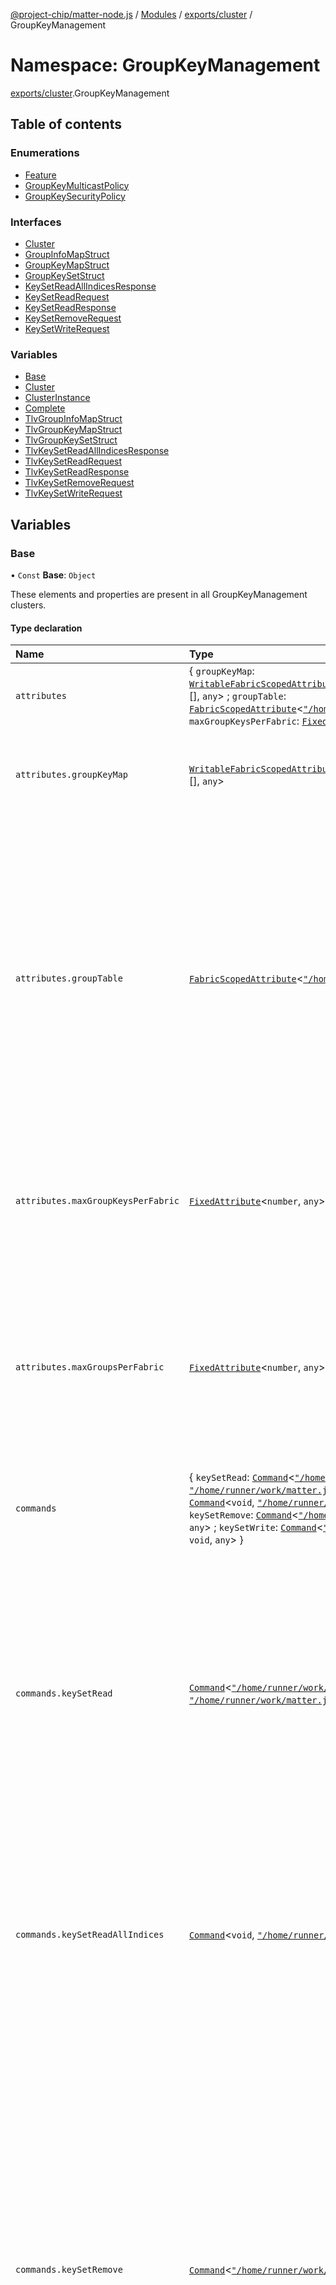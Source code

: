 [@project-chip/matter-node.js](../README.md) / [Modules](../modules.md) / [exports/cluster](exports_cluster.md) / GroupKeyManagement

# Namespace: GroupKeyManagement

[exports/cluster](exports_cluster.md).GroupKeyManagement

## Table of contents

### Enumerations

- [Feature](../enums/exports_cluster.GroupKeyManagement.Feature.md)
- [GroupKeyMulticastPolicy](../enums/exports_cluster.GroupKeyManagement.GroupKeyMulticastPolicy.md)
- [GroupKeySecurityPolicy](../enums/exports_cluster.GroupKeyManagement.GroupKeySecurityPolicy.md)

### Interfaces

- [Cluster](../interfaces/exports_cluster.GroupKeyManagement.Cluster.md)
- [GroupInfoMapStruct](../interfaces/exports_cluster.GroupKeyManagement.GroupInfoMapStruct.md)
- [GroupKeyMapStruct](../interfaces/exports_cluster.GroupKeyManagement.GroupKeyMapStruct.md)
- [GroupKeySetStruct](../interfaces/exports_cluster.GroupKeyManagement.GroupKeySetStruct.md)
- [KeySetReadAllIndicesResponse](../interfaces/exports_cluster.GroupKeyManagement.KeySetReadAllIndicesResponse.md)
- [KeySetReadRequest](../interfaces/exports_cluster.GroupKeyManagement.KeySetReadRequest.md)
- [KeySetReadResponse](../interfaces/exports_cluster.GroupKeyManagement.KeySetReadResponse.md)
- [KeySetRemoveRequest](../interfaces/exports_cluster.GroupKeyManagement.KeySetRemoveRequest.md)
- [KeySetWriteRequest](../interfaces/exports_cluster.GroupKeyManagement.KeySetWriteRequest.md)

### Variables

- [Base](exports_cluster.GroupKeyManagement.md#base)
- [Cluster](exports_cluster.GroupKeyManagement.md#cluster)
- [ClusterInstance](exports_cluster.GroupKeyManagement.md#clusterinstance)
- [Complete](exports_cluster.GroupKeyManagement.md#complete)
- [TlvGroupInfoMapStruct](exports_cluster.GroupKeyManagement.md#tlvgroupinfomapstruct)
- [TlvGroupKeyMapStruct](exports_cluster.GroupKeyManagement.md#tlvgroupkeymapstruct)
- [TlvGroupKeySetStruct](exports_cluster.GroupKeyManagement.md#tlvgroupkeysetstruct)
- [TlvKeySetReadAllIndicesResponse](exports_cluster.GroupKeyManagement.md#tlvkeysetreadallindicesresponse)
- [TlvKeySetReadRequest](exports_cluster.GroupKeyManagement.md#tlvkeysetreadrequest)
- [TlvKeySetReadResponse](exports_cluster.GroupKeyManagement.md#tlvkeysetreadresponse)
- [TlvKeySetRemoveRequest](exports_cluster.GroupKeyManagement.md#tlvkeysetremoverequest)
- [TlvKeySetWriteRequest](exports_cluster.GroupKeyManagement.md#tlvkeysetwriterequest)

## Variables

### Base

• `Const` **Base**: `Object`

These elements and properties are present in all GroupKeyManagement clusters.

#### Type declaration

| Name | Type | Description |
| :------ | :------ | :------ |
| `attributes` | \{ `groupKeyMap`: [`WritableFabricScopedAttribute`](../interfaces/exports_cluster.WritableFabricScopedAttribute.md)\<[`"/home/runner/work/matter.js/matter.js/packages/matter.js/dist/esm/tlv/TlvObject"`](exports_certificate._internal_.__home_runner_work_matter_js_matter_js_packages_matter_js_dist_esm_tlv_TlvObject_.md)[], `any`\> ; `groupTable`: [`FabricScopedAttribute`](../interfaces/exports_cluster.FabricScopedAttribute.md)\<[`"/home/runner/work/matter.js/matter.js/packages/matter.js/dist/esm/tlv/TlvObject"`](exports_certificate._internal_.__home_runner_work_matter_js_matter_js_packages_matter_js_dist_esm_tlv_TlvObject_.md)[], `any`\> ; `maxGroupKeysPerFabric`: [`FixedAttribute`](../interfaces/exports_cluster.FixedAttribute.md)\<`number`, `any`\> ; `maxGroupsPerFabric`: [`FixedAttribute`](../interfaces/exports_cluster.FixedAttribute.md)\<`number`, `any`\>  } | - |
| `attributes.groupKeyMap` | [`WritableFabricScopedAttribute`](../interfaces/exports_cluster.WritableFabricScopedAttribute.md)\<[`"/home/runner/work/matter.js/matter.js/packages/matter.js/dist/esm/tlv/TlvObject"`](exports_certificate._internal_.__home_runner_work_matter_js_matter_js_packages_matter_js_dist_esm_tlv_TlvObject_.md)[], `any`\> | This attribute is a list of GroupKeyMapStruct entries. Each entry associates a logical Group Id with a particular group key set. **`See`** MatterSpecification.v11.Core § 11.2.7.1 |
| `attributes.groupTable` | [`FabricScopedAttribute`](../interfaces/exports_cluster.FabricScopedAttribute.md)\<[`"/home/runner/work/matter.js/matter.js/packages/matter.js/dist/esm/tlv/TlvObject"`](exports_certificate._internal_.__home_runner_work_matter_js_matter_js_packages_matter_js_dist_esm_tlv_TlvObject_.md)[], `any`\> | This attribute is a list of GroupInfoMapStruct entries. Each entry provides read-only information about how a given logical Group ID maps to a particular set of endpoints, and a name for the group. The content of this attribute reflects data managed via the Groups cluster (see AppClusters), and is in general terms referred to as the 'node-wide Group Table'. The GroupTable shall NOT contain any entry whose GroupInfoMapStruct has an empty Endpoints list. If a RemoveGroup or RemoveAllGroups command causes the removal of a group mapping from its last mapped endpoint, the entire GroupTable entry for that given GroupId shall be removed. **`See`** MatterSpecification.v11.Core § 11.2.7.2 |
| `attributes.maxGroupKeysPerFabric` | [`FixedAttribute`](../interfaces/exports_cluster.FixedAttribute.md)\<`number`, `any`\> | This attribute shall indicate the maximum number of group key sets this node supports per fabric. The value of this attribute shall be set according to the minimum number of group key sets to support as specified in Group Limits. **`See`** MatterSpecification.v11.Core § 11.2.7.4 |
| `attributes.maxGroupsPerFabric` | [`FixedAttribute`](../interfaces/exports_cluster.FixedAttribute.md)\<`number`, `any`\> | This attribute shall indicate the maximum number of groups that this node supports per fabric. The value of this attribute shall be set to be no less than the required minimum supported groups as specified in Group Limits. The length of the GroupKeyMap and GroupTable list attributes shall NOT exceed the value of the MaxGroupsPerFabric attribute multiplied by the number of supported fabrics. **`See`** MatterSpecification.v11.Core § 11.2.7.3 |
| `commands` | \{ `keySetRead`: [`Command`](../interfaces/exports_cluster.Command.md)\<[`"/home/runner/work/matter.js/matter.js/packages/matter.js/dist/esm/tlv/TlvObject"`](exports_certificate._internal_.__home_runner_work_matter_js_matter_js_packages_matter_js_dist_esm_tlv_TlvObject_.md), [`"/home/runner/work/matter.js/matter.js/packages/matter.js/dist/esm/tlv/TlvObject"`](exports_certificate._internal_.__home_runner_work_matter_js_matter_js_packages_matter_js_dist_esm_tlv_TlvObject_.md), `any`\> ; `keySetReadAllIndices`: [`Command`](../interfaces/exports_cluster.Command.md)\<`void`, [`"/home/runner/work/matter.js/matter.js/packages/matter.js/dist/esm/tlv/TlvObject"`](exports_certificate._internal_.__home_runner_work_matter_js_matter_js_packages_matter_js_dist_esm_tlv_TlvObject_.md), `any`\> ; `keySetRemove`: [`Command`](../interfaces/exports_cluster.Command.md)\<[`"/home/runner/work/matter.js/matter.js/packages/matter.js/dist/esm/tlv/TlvObject"`](exports_certificate._internal_.__home_runner_work_matter_js_matter_js_packages_matter_js_dist_esm_tlv_TlvObject_.md), `void`, `any`\> ; `keySetWrite`: [`Command`](../interfaces/exports_cluster.Command.md)\<[`"/home/runner/work/matter.js/matter.js/packages/matter.js/dist/esm/tlv/TlvObject"`](exports_certificate._internal_.__home_runner_work_matter_js_matter_js_packages_matter_js_dist_esm_tlv_TlvObject_.md), `void`, `any`\>  } | - |
| `commands.keySetRead` | [`Command`](../interfaces/exports_cluster.Command.md)\<[`"/home/runner/work/matter.js/matter.js/packages/matter.js/dist/esm/tlv/TlvObject"`](exports_certificate._internal_.__home_runner_work_matter_js_matter_js_packages_matter_js_dist_esm_tlv_TlvObject_.md), [`"/home/runner/work/matter.js/matter.js/packages/matter.js/dist/esm/tlv/TlvObject"`](exports_certificate._internal_.__home_runner_work_matter_js_matter_js_packages_matter_js_dist_esm_tlv_TlvObject_.md), `any`\> | This command is used by Administrators to read the state of a given Group Key Set. Effect on Receipt If there exists a Group Key Set associated with the accessing fabric which has the same GroupKeySetID as that provided in the GroupKeySetID field, then the contents of that Group Key Set shall be sent in a KeySetReadResponse command, but with the EpochKey0, EpochKey1 and EpochKey2 fields replaced by null. Otherwise, if the GroupKeySetID does not refer to a Group Key Set associated with the accessing fabric, then this command shall fail with a NOT_FOUND status code. **`See`** MatterSpecification.v11.Core § 11.2.8.2 |
| `commands.keySetReadAllIndices` | [`Command`](../interfaces/exports_cluster.Command.md)\<`void`, [`"/home/runner/work/matter.js/matter.js/packages/matter.js/dist/esm/tlv/TlvObject"`](exports_certificate._internal_.__home_runner_work_matter_js_matter_js_packages_matter_js_dist_esm_tlv_TlvObject_.md), `any`\> | This command is used by Administrators to query a list of all Group Key Sets associated with the accessing fabric. Effect on Receipt Upon receipt, this command shall iterate all stored GroupKeySetStruct associated with the accessing fabric and generate a KeySetReadAllIndicesResponse command containing the list of GroupKeySetID values from those structs. **`See`** MatterSpecification.v11.Core § 11.2.8.5 |
| `commands.keySetRemove` | [`Command`](../interfaces/exports_cluster.Command.md)\<[`"/home/runner/work/matter.js/matter.js/packages/matter.js/dist/esm/tlv/TlvObject"`](exports_certificate._internal_.__home_runner_work_matter_js_matter_js_packages_matter_js_dist_esm_tlv_TlvObject_.md), `void`, `any`\> | This command is used by Administrators to remove all state of a given Group Key Set. Effect on Receipt If there exists a Group Key Set associated with the accessing fabric which has the same GroupKeySetID as that provided in the GroupKeySetID field, then the contents of that Group Key Set shall be removed, including all epoch keys it contains. If there exist any entries for the accessing fabric within the GroupKeyMap attribute that refer to the GroupKeySetID just removed, then these entries shall be removed from that list. This command shall fail with an INVALID_COMMAND status code back to the initiator if the GroupKeySetID being removed is 0, which is the Key Set associated with the Identity Protection Key (IPK). The only method to remove the IPK is usage of the RemoveFabric command or any operation which causes the equivalent of a RemoveFabric to occur by side-effect. This command shall send a SUCCESS status code back to the initiator on success, or NOT_FOUND if the GroupKeySetID requested did not exist. **`See`** MatterSpecification.v11.Core § 11.2.8.4 |
| `commands.keySetWrite` | [`Command`](../interfaces/exports_cluster.Command.md)\<[`"/home/runner/work/matter.js/matter.js/packages/matter.js/dist/esm/tlv/TlvObject"`](exports_certificate._internal_.__home_runner_work_matter_js_matter_js_packages_matter_js_dist_esm_tlv_TlvObject_.md), `void`, `any`\> | This command is used by Administrators to set the state of a given Group Key Set, including atomically updating the state of all epoch keys. Effect on Receipt If the EpochKey0 field is null or its associated EpochStartTime0 field is null, then this command shall fail with an INVALID_COMMAND status code sent back to the initiator. If the EpochKey1 field is not null, its associated EpochStartTime1 field shall contain a later epoch start time than the epoch start time found in the EpochStartTime0 field. Otherwise this command shall fail with an INVALID_COMMAND status code sent back to the initiator. If the EpochKey2 field is not null, then the EpochKey1 field shall NOT be null. Otherwise this command shall fail with an INVALID_COMMAND status code sent back to the initiator. If the EpochKey2 field is not null, its associated EpochStartTime2 field shall contain a later epoch start time than the epoch start time found in the EpochStartTime1 field. Otherwise this command shall fail with an INVALID_COMMAND status code sent back to the initiator. If there exists a Group Key Set associated with the accessing fabric which has the same GroupKeySetID as that provided in the GroupKeySet field, then the contents of that group key set shall be replaced. A replacement shall be done by executing the equivalent of entirely removing the previous Group Key Set with the given GroupKeySetID, followed by an addition of a Group Key Set with the provided configuration. Otherwise, if the GroupKeySetID did not match an existing entry, a new Group Key Set associated with the accessing fabric shall be created with the provided data. The Group Key Set shall be written to non-volatile storage. Upon completion, this command shall send a status code back to the initiator: • If the Group Key Set was properly installed or updated on the Node, the status code shall be set to SUCCESS. • If there are insufficient resources on the receiver to store an additional Group Key Set, the status code shall be set to RESOURCE_EXHAUSTED (see group key limits); • Otherwise, this status code shall be set to FAILURE. **`See`** MatterSpecification.v11.Core § 11.2.8.1 |
| `extensions` | readonly [] | This metadata controls which GroupKeyManagementCluster elements matter.js activates for specific feature combinations. |
| `features` | \{ `cacheAndSync`: [`BitFlag`](exports_schema.md#bitflag)  } | - |
| `features.cacheAndSync` | [`BitFlag`](exports_schema.md#bitflag) | CacheAndSync The ability to support CacheAndSync security policy and MCSP. |
| `id` | ``63`` | - |
| `name` | ``"GroupKeyManagement"`` | - |
| `revision` | ``1`` | - |

#### Defined in

packages/matter.js/dist/esm/cluster/definitions/GroupKeyManagementCluster.d.ts:446

___

### Cluster

• **Cluster**: [`Cluster`](../interfaces/exports_cluster.GroupKeyManagement.Cluster.md)

#### Defined in

packages/matter.js/dist/esm/cluster/definitions/GroupKeyManagementCluster.d.ts:1155

packages/matter.js/dist/esm/cluster/definitions/GroupKeyManagementCluster.d.ts:1157

___

### ClusterInstance

• `Const` **ClusterInstance**: [`MutableCluster`](../interfaces/exports_cluster.MutableCluster-1.md)\<\{ `attributes`: \{ `groupKeyMap`: [`WritableFabricScopedAttribute`](../interfaces/exports_cluster.WritableFabricScopedAttribute.md)\<[`"/home/runner/work/matter.js/matter.js/packages/matter.js/dist/esm/tlv/TlvObject"`](exports_certificate._internal_.__home_runner_work_matter_js_matter_js_packages_matter_js_dist_esm_tlv_TlvObject_.md)[], `any`\> ; `groupTable`: [`FabricScopedAttribute`](../interfaces/exports_cluster.FabricScopedAttribute.md)\<[`"/home/runner/work/matter.js/matter.js/packages/matter.js/dist/esm/tlv/TlvObject"`](exports_certificate._internal_.__home_runner_work_matter_js_matter_js_packages_matter_js_dist_esm_tlv_TlvObject_.md)[], `any`\> ; `maxGroupKeysPerFabric`: [`FixedAttribute`](../interfaces/exports_cluster.FixedAttribute.md)\<`number`, `any`\> ; `maxGroupsPerFabric`: [`FixedAttribute`](../interfaces/exports_cluster.FixedAttribute.md)\<`number`, `any`\>  } ; `commands`: \{ `keySetRead`: [`Command`](../interfaces/exports_cluster.Command.md)\<[`"/home/runner/work/matter.js/matter.js/packages/matter.js/dist/esm/tlv/TlvObject"`](exports_certificate._internal_.__home_runner_work_matter_js_matter_js_packages_matter_js_dist_esm_tlv_TlvObject_.md), [`"/home/runner/work/matter.js/matter.js/packages/matter.js/dist/esm/tlv/TlvObject"`](exports_certificate._internal_.__home_runner_work_matter_js_matter_js_packages_matter_js_dist_esm_tlv_TlvObject_.md), `any`\> ; `keySetReadAllIndices`: [`Command`](../interfaces/exports_cluster.Command.md)\<`void`, [`"/home/runner/work/matter.js/matter.js/packages/matter.js/dist/esm/tlv/TlvObject"`](exports_certificate._internal_.__home_runner_work_matter_js_matter_js_packages_matter_js_dist_esm_tlv_TlvObject_.md), `any`\> ; `keySetRemove`: [`Command`](../interfaces/exports_cluster.Command.md)\<[`"/home/runner/work/matter.js/matter.js/packages/matter.js/dist/esm/tlv/TlvObject"`](exports_certificate._internal_.__home_runner_work_matter_js_matter_js_packages_matter_js_dist_esm_tlv_TlvObject_.md), `void`, `any`\> ; `keySetWrite`: [`Command`](../interfaces/exports_cluster.Command.md)\<[`"/home/runner/work/matter.js/matter.js/packages/matter.js/dist/esm/tlv/TlvObject"`](exports_certificate._internal_.__home_runner_work_matter_js_matter_js_packages_matter_js_dist_esm_tlv_TlvObject_.md), `void`, `any`\>  } ; `extensions`: readonly [] ; `features`: \{ `cacheAndSync`: [`BitFlag`](exports_schema.md#bitflag)  } ; `id`: ``63`` ; `name`: ``"GroupKeyManagement"`` ; `revision`: ``1``  }\>

**`See`**

[Cluster](exports_cluster.GroupKeyManagement.md#cluster)

#### Defined in

packages/matter.js/dist/esm/cluster/definitions/GroupKeyManagementCluster.d.ts:797

___

### Complete

• `Const` **Complete**: [`Cluster`](../interfaces/exports_cluster.GroupKeyManagement.Cluster.md)

#### Defined in

packages/matter.js/dist/esm/cluster/definitions/GroupKeyManagementCluster.d.ts:1158

___

### TlvGroupInfoMapStruct

• `Const` **TlvGroupInfoMapStruct**: [`"/home/runner/work/matter.js/matter.js/packages/matter.js/dist/esm/tlv/TlvObject"`](exports_certificate._internal_.__home_runner_work_matter_js_matter_js_packages_matter_js_dist_esm_tlv_TlvObject_.md)

**`See`**

MatterSpecification.v11.Core § 11.2.6.5

#### Defined in

packages/matter.js/dist/esm/cluster/definitions/GroupKeyManagementCluster.d.ts:43

___

### TlvGroupKeyMapStruct

• `Const` **TlvGroupKeyMapStruct**: [`"/home/runner/work/matter.js/matter.js/packages/matter.js/dist/esm/tlv/TlvObject"`](exports_certificate._internal_.__home_runner_work_matter_js_matter_js_packages_matter_js_dist_esm_tlv_TlvObject_.md)

**`See`**

MatterSpecification.v11.Core § 11.2.6.3

#### Defined in

packages/matter.js/dist/esm/cluster/definitions/GroupKeyManagementCluster.d.ts:16

___

### TlvGroupKeySetStruct

• `Const` **TlvGroupKeySetStruct**: [`"/home/runner/work/matter.js/matter.js/packages/matter.js/dist/esm/tlv/TlvObject"`](exports_certificate._internal_.__home_runner_work_matter_js_matter_js_packages_matter_js_dist_esm_tlv_TlvObject_.md)

**`See`**

MatterSpecification.v11.Core § 11.2.6.4

#### Defined in

packages/matter.js/dist/esm/cluster/definitions/GroupKeyManagementCluster.d.ts:107

___

### TlvKeySetReadAllIndicesResponse

• `Const` **TlvKeySetReadAllIndicesResponse**: [`"/home/runner/work/matter.js/matter.js/packages/matter.js/dist/esm/tlv/TlvObject"`](exports_certificate._internal_.__home_runner_work_matter_js_matter_js_packages_matter_js_dist_esm_tlv_TlvObject_.md)

This command shall be generated in response to KeySetReadAllIndices and it shall contain the list of
GroupKeySetID for all Group Key Sets associated with the scoped Fabric.

GroupKeySetIDs

This field references the set of group keys that generate operational group keys for use with the accessing
fabric.

Each entry in GroupKeySetIDs is a GroupKeySetID field.

**`See`**

MatterSpecification.v11.Core § 11.2.8.6

#### Defined in

packages/matter.js/dist/esm/cluster/definitions/GroupKeyManagementCluster.d.ts:412

___

### TlvKeySetReadRequest

• `Const` **TlvKeySetReadRequest**: [`"/home/runner/work/matter.js/matter.js/packages/matter.js/dist/esm/tlv/TlvObject"`](exports_certificate._internal_.__home_runner_work_matter_js_matter_js_packages_matter_js_dist_esm_tlv_TlvObject_.md)

Input to the GroupKeyManagement keySetRead command

**`See`**

MatterSpecification.v11.Core § 11.2.8.2

#### Defined in

packages/matter.js/dist/esm/cluster/definitions/GroupKeyManagementCluster.d.ts:281

___

### TlvKeySetReadResponse

• `Const` **TlvKeySetReadResponse**: [`"/home/runner/work/matter.js/matter.js/packages/matter.js/dist/esm/tlv/TlvObject"`](exports_certificate._internal_.__home_runner_work_matter_js_matter_js_packages_matter_js_dist_esm_tlv_TlvObject_.md)

This command shall be generated in response to the KeySetRead command, if a valid Group Key Set was found. It
shall contain the configuration of the requested Group Key Set, with the EpochKey0, EpochKey1 and EpochKey2 key
contents replaced by null.

**`See`**

MatterSpecification.v11.Core § 11.2.8.3

#### Defined in

packages/matter.js/dist/esm/cluster/definitions/GroupKeyManagementCluster.d.ts:298

___

### TlvKeySetRemoveRequest

• `Const` **TlvKeySetRemoveRequest**: [`"/home/runner/work/matter.js/matter.js/packages/matter.js/dist/esm/tlv/TlvObject"`](exports_certificate._internal_.__home_runner_work_matter_js_matter_js_packages_matter_js_dist_esm_tlv_TlvObject_.md)

Input to the GroupKeyManagement keySetRemove command

**`See`**

MatterSpecification.v11.Core § 11.2.8.4

#### Defined in

packages/matter.js/dist/esm/cluster/definitions/GroupKeyManagementCluster.d.ts:389

___

### TlvKeySetWriteRequest

• `Const` **TlvKeySetWriteRequest**: [`"/home/runner/work/matter.js/matter.js/packages/matter.js/dist/esm/tlv/TlvObject"`](exports_certificate._internal_.__home_runner_work_matter_js_matter_js_packages_matter_js_dist_esm_tlv_TlvObject_.md)

Input to the GroupKeyManagement keySetWrite command

**`See`**

MatterSpecification.v11.Core § 11.2.8.1

#### Defined in

packages/matter.js/dist/esm/cluster/definitions/GroupKeyManagementCluster.d.ts:192
